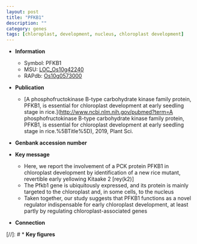```yaml
---
layout: post
title: "PFKB1"
description: ""
category: genes
tags: [chloroplast, development, nucleus, chloroplast development]
---
```


* **Information**  
    + Symbol: PFKB1  
    + MSU: [LOC_Os10g42240](http://rice.plantbiology.msu.edu/cgi-bin/ORF_infopage.cgi?orf=LOC_Os10g42240)  
    + RAPdb: [Os10g0573000](http://rapdb.dna.affrc.go.jp/viewer/gbrowse_details/irgsp1?name=Os10g0573000)  

* **Publication**  
    + [A phosphofructokinase B-type carbohydrate kinase family protein, PFKB1, is essential for chloroplast development at early seedling stage in rice.](http://www.ncbi.nlm.nih.gov/pubmed?term=A phosphofructokinase B-type carbohydrate kinase family protein, PFKB1, is essential for chloroplast development at early seedling stage in rice.%5BTitle%5D), 2019, Plant Sci.

* **Genbank accession number**  

* **Key message**  
    + Here, we report the involvement of a PCK protein PFKB1 in chloroplast development by identification of a new rice mutant, revertible early yellowing Kitaake 2 [rey(k2)]
    + The Pfkb1 gene is ubiquitously expressed, and its protein is mainly targeted to the chloroplast and, in some cells, to the nucleus
    + Taken together, our study suggests that PFKB1 functions as a novel regulator indispensable for early chloroplast development, at least partly by regulating chloroplast-associated genes

* **Connection**  

[//]: # * **Key figures**  


